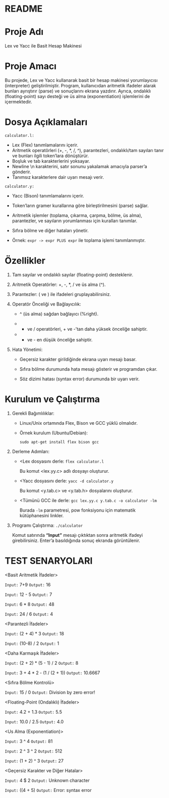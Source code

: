 # README

# Proje Adı
Lex ve Yacc ile Basit Hesap Makinesi

# Proje Amacı

Bu projede, Lex ve Yacc kullanarak basit bir hesap makinesi yorumlayıcısı (interpreter) geliştirilmiştir. Program, kullanıcıdan aritmetik ifadeler alarak bunları ayrıştırır (parse) ve sonuçlarını ekrana yazdırır. Ayrıca, ondalıklı (floating-point) sayı desteği ve üs alma (exponentiation) işlemlerini de içermektedir.

# Dosya Açıklamaları

```calculator.l:```
- Lex (Flex) tanımlamalarını içerir.
- Aritmetik operatörleri (+, -, *, /, ^), parantezleri, ondalıklı/tam sayıları tanır ve bunları ilgili token’lara dönüştürür.
- Boşluk ve tab karakterlerini yoksayar.
- Newline \n karakterini, satır sonunu yakalamak amacıyla parser’a gönderir.
- Tanımsız karakterlere dair uyarı mesajı verir.

```calculator.y:```
- Yacc (Bison) tanımlamalarını içerir.
- Token’ların gramer kurallarına göre birleştirilmesini (parse) sağlar.
- Aritmetik işlemler (toplama, çıkarma, çarpma, bölme, üs alma), parantezler, ve sayıların yorumlanması için kuralları tanımlar.
- Sıfıra bölme ve diğer hataları yönetir.

- Örnek: ```expr -> expr PLUS expr``` ile toplama işlemi tanımlanmıştır.

# Özellikler

1. Tam sayılar ve ondalıklı sayılar (floating-point) desteklenir.

2. Aritmetik Operatörler: +, -, *, / ve üs alma (^).

3. Parantezler: ( ve ) ile ifadeleri gruplayabilirsiniz.

4. Operatör Önceliği ve Bağlayıcılık:

    - ^ (üs alma) sağdan bağlayıcı (%right).

    - * ve / operatörleri, + ve -’tan daha yüksek önceliğe sahiptir.

    - + ve - en düşük önceliğe sahiptir.

5. Hata Yönetimi:

    - Geçersiz karakter girildiğinde ekrana uyarı mesajı basar.

    - Sıfıra bölme durumunda hata mesajı gösterir ve programdan çıkar.

    - Söz dizimi hatası (syntax error) durumunda bir uyarı verir.

# Kurulum ve Çalıştırma

1. Gerekli Bağımlılıklar:
    - Linux/Unix ortamında Flex, Bison ve GCC yüklü olmalıdır.
    - Örnek kurulum (Ubuntu/Debian):
    
      ```sudo apt-get install flex bison gcc```

2. Derleme Adımları:
    - <Lex dosyasını derle:
      ```flex calculator.l```

      Bu komut <lex.yy.c> adlı dosyayı oluşturur.

    - <Yacc dosyasını derle:
      ```yacc -d calculator.y```
    
      Bu komut <y.tab.c> ve <y.tab.h> dosyalarını oluşturur.

    - <Tümünü GCC ile derle:
      ```gcc lex.yy.c y.tab.c -o calculator -lm```

      Burada ```-lm``` parametresi, pow fonksiyonu için matematik kütüphanesini linkler.

3. Programı Çalıştırma:
    ```./calculator```

    Komut satırında **“Input”** mesajı çıktıktan sonra aritmetik ifadeyi girebilirsiniz. Enter’a basıldığında sonuç ekranda görüntülenir.


# TEST SENARYOLARI

<Basit Aritmetik İfadeler>

```Input:``` 7+9
```Output:``` 16

```Input:``` 12 - 5
```Output:``` 7

```Input:``` 6 * 8
```Output:``` 48

```Input:``` 24 / 6
```Output:``` 4

<Parantezli İfadeler>

```Input:``` (2 + 4) * 3
```Output:``` 18

```Input:``` (10-8) / 2
```Output:``` 1

<Daha Karmaşık İfadeler>

```Input:``` (2 + 2) * (5 - 1) / 2
```Output:``` 8

```Input:``` 3 + 4 * 2 - (1 / (2 + 1))
```Output:``` 10.6667

<Sıfıra Bölme Kontrolü>

```Input:``` 15 / 0
```Output:``` Division by zero error!

<Floating-Point (Ondalıklı) İfadeler>

```Input:``` 4.2 + 1.3
```Output:``` 5.5

```Input:``` 10.0 / 2.5
```Output:``` 4.0

<Us Alma (Exponentiation)>

```Input:``` 3 ^ 4
```Output:``` 81

```Input:``` 2 ^ 3 ^ 2
```Output:``` 512

```Input:``` (1 + 2) ^ 3
```Output:``` 27

<Geçersiz Karakter ve Diğer Hatalar>

```Input:``` 4 $ 2
```Output:``` Unknown character

```Input:``` ((4 + 5)
```Output:``` Error: syntax error



